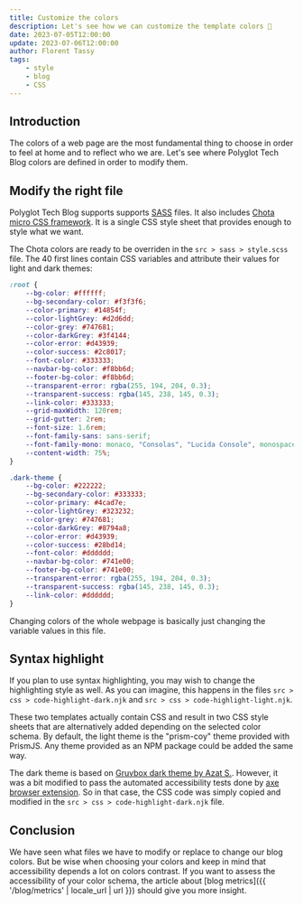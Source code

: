 ```yaml
---
title: Customize the colors
description: Let's see how we can customize the template colors 🎨
date: 2023-07-05T12:00:00
update: 2023-07-06T12:00:00
author: Florent Tassy
tags: 
    - style
    - blog
    - CSS
---
```


## Introduction

The colors of a web page are the most fundamental thing to choose in order to feel at home and to reflect who we are. Let's see where Polyglot Tech Blog colors are defined in order to modify them.

## Modify the right file

Polyglot Tech Blog supports supports [SASS](https://sass-lang.com) files. It also includes [Chota micro CSS framework](https://jenil.github.io/chota). It is a single CSS style sheet that provides enough to style what we want.   

The Chota colors are ready to be overriden in the `src > sass > style.scss` file. The 40 first lines contain CSS variables and attribute their values for light and dark themes:  

```css
:root {
    --bg-color: #ffffff;
    --bg-secondary-color: #f3f3f6;
    --color-primary: #14854f;
    --color-lightGrey: #d2d6dd;
    --color-grey: #747681;
    --color-darkGrey: #3f4144;
    --color-error: #d43939;
    --color-success: #2c8017;
    --font-color: #333333;
    --navbar-bg-color: #f8bb6d;
    --footer-bg-color: #f8bb6d;
    --transparent-error: rgba(255, 194, 204, 0.3);
    --transparent-success: rgba(145, 238, 145, 0.3);
    --link-color: #333333;
    --grid-maxWidth: 120rem;
    --grid-gutter: 2rem;
    --font-size: 1.6rem;
    --font-family-sans: sans-serif;
    --font-family-mono: monaco, "Consolas", "Lucida Console", monospace;
    --content-width: 75%;
}

.dark-theme {
    --bg-color: #222222;
    --bg-secondary-color: #333333;
    --color-primary: #4cad7e;
    --color-lightGrey: #323232;
    --color-grey: #747681;
    --color-darkGrey: #8794a8;
    --color-error: #d43939;
    --color-success: #28bd14;
    --font-color: #dddddd;
    --navbar-bg-color: #741e00;
    --footer-bg-color: #741e00;
    --transparent-error: rgba(255, 194, 204, 0.3);
    --transparent-success: rgba(145, 238, 145, 0.3);
    --link-color: #dddddd;
}
```

Changing colors of the whole webpage is basically just changing the variable values in this file.

## Syntax highlight

If you plan to use syntax highlighting, you may wish to change the highlighting style as well. As you can imagine, this happens in the files `src > css > code-highlight-dark.njk` and `src > css > code-highlight-light.njk`.  

These two templates actually contain CSS and result in two CSS style sheets that are alternatively added depending on the selected color schema. By default, the light theme is the "prism-coy" theme provided with PrismJS. Any theme provided as an NPM package could be added the same way.  

The dark theme is based on [Gruvbox dark theme by Azat S.](https://github.com/PrismJS/prism-themes/blob/master/themes/prism-gruvbox-dark.css). However, it was a bit modified to pass the automated accessibility tests done by [axe browser extension](https://www.deque.com/axe/browser-extensions/). So in that case, the CSS code was simply copied and modified in the `src > css > code-highlight-dark.njk` file.

## Conclusion

We have seen what files we have to modify or replace to change our blog colors. But be wise when choosing your colors and keep in mind that accessibility depends a lot on colors contrast. If you want to assess the accessibility of your color schema, the article about [blog metrics]({{ '/blog/metrics' | locale_url | url }}) should give you more insight.
